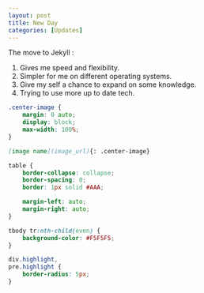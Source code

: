 ```yaml
---
layout: post
title: New Day
categories: [Updates]
---
```


The move to Jekyll :
1. Gives me speed and flexibility.
2. Simpler for me on different operating systems.
3. Give my self a chance to expand on some knowledge.
4. Trying to use more up to date tech.





















```css
.center-image {
    margin: 0 auto;
    display: block;
    max-width: 100%;
}
```

```markdown
[image name](image_url){: .center-image}
```

```css
table {
    border-collapse: collapse;
    border-spacing: 0;
    border: 1px solid #AAA;

    margin-left: auto;
    margin-right: auto;
}
```

```css
tbody tr:nth-child(even) {
    background-color: #F5F5F5;
}
```

```css
div.highlight,
pre.highlight {
    border-radius: 5px;
}
```


